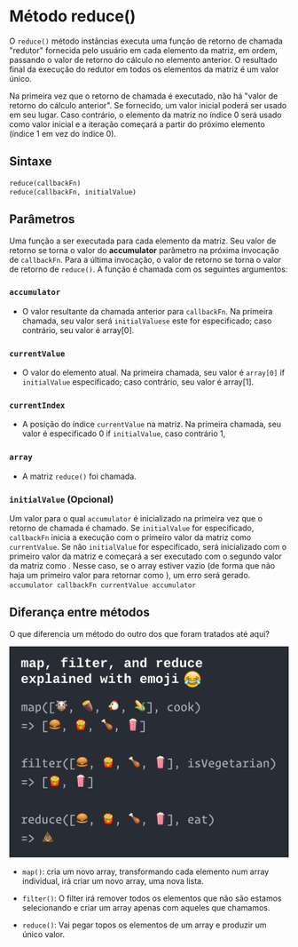 # Método reduce()

O `reduce()` método instâncias executa uma função de retorno de chamada "redutor" fornecida pelo usuário em cada elemento da matriz, em ordem, passando o valor de retorno do cálculo no elemento anterior. O resultado final da execução do redutor em todos os elementos da matriz é um valor único.

Na primeira vez que o retorno de chamada é executado, não há "valor de retorno do cálculo anterior". Se fornecido, um valor inicial poderá ser usado em seu lugar. Caso contrário, o elemento da matriz no índice 0 será usado como valor inicial e a iteração começará a partir do próximo elemento (índice 1 em vez do índice 0).

## Sintaxe 

```
reduce(callbackFn)
reduce(callbackFn, initialValue)
```

## Parâmetros

Uma função a ser executada para cada elemento da matriz. Seu valor de retorno se torna o valor do **accumulator** parâmetro na próxima invocação de `callbackFn`. Para a última invocação, o valor de retorno se torna o valor de retorno de `reduce()`. A função é chamada com os seguintes argumentos:



### `accumulator`

- O valor resultante da chamada anterior para `callbackFn`. Na primeira chamada, seu valor será `initialValuese` este for especificado; caso contrário, seu valor é array[0].

### `currentValue`

- O valor do elemento atual. Na primeira chamada, seu valor é `array[0]` if `initialValue` especificado; caso contrário, seu valor é array[1].

### `currentIndex`

- A posição do índice `currentValue` na matriz. Na primeira chamada, seu valor é especificado 0 if `initialValue`, caso contrário 1, 

### `array`

- A matriz `reduce()` foi chamada.

### `initialValue` (Opcional)

Um valor para o qual `accumulator` é inicializado na primeira vez que o retorno de chamada é chamado. Se `initialValue` for especificado, `callbackFn` inicia a execução com o primeiro valor da matriz como `currentValue`. Se não `initialValue` for especificado, será inicializado com o primeiro valor da matriz e começará a ser executado com o segundo valor da matriz como . Nesse caso, se o array estiver vazio (de forma que não haja um primeiro valor para retornar como ), um erro será gerado. `accumulator callbackFn currentValue accumulator`

## Diferança entre métodos

O que diferencia um método do outro dos que foram tratados até aqui?

<img src= '../imagens/meme-metodos.png'>


- `map()`: cria um novo array, transformando cada elemento num array individual, irá criar um novo array, uma nova lista.

- `filter()`: O filter irá remover todos os elementos que não são estamos selecionando e criar um array apenas com aqueles que chamamos. 

- `reduce()`: Vai pegar topos os elementos de um array e produzir um único valor.